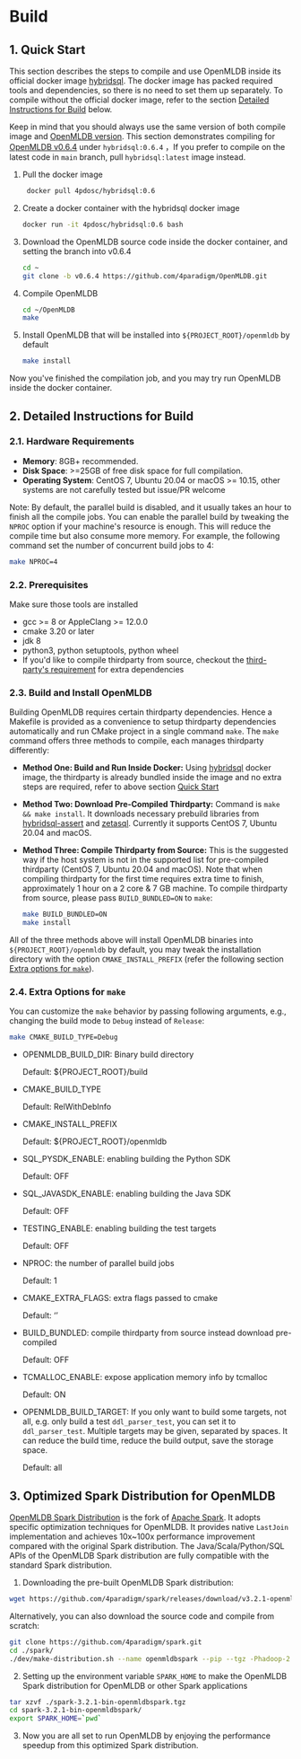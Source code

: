 # Build

## 1. Quick Start

[quick-start]: quick-start

This section describes the steps to compile and use OpenMLDB inside its official docker image [hybridsql](https://hub.docker.com/r/4pdosc/hybridsql).
The docker image has packed required tools and dependencies, so there is no need to set them up separately. To compile without the official docker image, refer to the section [Detailed Instructions for Build](#detailed-instructions-for-build) below.

Keep in mind that you should always use the same version of both compile image and [OpenMLDB version](https://github.com/4paradigm/OpenMLDB/releases). This section demonstrates compiling for [OpenMLDB v0.6.4](https://github.com/4paradigm/OpenMLDB/releases/tag/v0.6.4) under `hybridsql:0.6.4` ，If you prefer to compile on the latest code in `main` branch, pull `hybridsql:latest` image instead.

1. Pull the docker image

   ```bash
    docker pull 4pdosc/hybridsql:0.6
   ```

2. Create a docker container with the hybridsql docker image

   ```bash
   docker run -it 4pdosc/hybridsql:0.6 bash
   ```

3. Download the OpenMLDB source code inside the docker container, and setting the branch into v0.6.4

   ```bash
   cd ~
   git clone -b v0.6.4 https://github.com/4paradigm/OpenMLDB.git
   ```

4. Compile OpenMLDB

   ```bash
   cd ~/OpenMLDB
   make
   ```

5. Install OpenMLDB that will be installed into `${PROJECT_ROOT}/openmldb` by default

   ```bash
   make install
   ```

Now you've finished the compilation job, and you may try run OpenMLDB inside the docker container.

## 2. Detailed Instructions for Build

[build]: build

### 2.1. Hardware Requirements

- **Memory**: 8GB+ recommended.
- **Disk Space**: >=25GB of free disk space for full compilation.
- **Operating System**: CentOS 7, Ubuntu 20.04 or macOS >= 10.15, other systems are not carefully tested but issue/PR welcome

Note: By default, the parallel build is disabled, and it usually takes an hour to finish all the compile jobs. You can enable the parallel build by tweaking the `NPROC` option if your machine's resource is enough. This will reduce the compile time but also consume more memory. For example, the following command set the number of concurrent build jobs to 4:

```bash
make NPROC=4
```

### 2.2. Prerequisites

Make sure those tools are installed

- gcc >= 8 or AppleClang >= 12.0.0
- cmake 3.20 or later
- jdk 8
- python3, python setuptools, python wheel
- If you'd like to compile thirdparty from source, checkout the [third-party's requirement](../../third-party/README.md) for extra dependencies

### 2.3. Build and Install OpenMLDB

Building OpenMLDB requires certain thirdparty dependencies. Hence a Makefile is provided as a convenience to setup thirdparty dependencies automatically and run CMake project in a single command `make`. The `make` command offers three methods to compile, each manages thirdparty differently:

- **Method One: Build and Run Inside Docker:** Using [hybridsql](https://hub.docker.com/r/4pdosc/hybridsql) docker image, the thirdparty is already bundled inside the image and no extra steps are required, refer to above section [Quick Start](#quick-start)
- **Method Two: Download Pre-Compiled Thirdparty:**  Command is `make && make install`. It downloads necessary prebuild libraries from [hybridsql-assert](https://github.com/4paradigm/hybridsql-asserts/releases) and [zetasql](https://github.com/4paradigm/zetasql/releases).  Currently it supports CentOS 7, Ubuntu 20.04 and macOS.
- **Method Three: Compile Thirdparty from Source:** This is the suggested way if the host system is not in the supported list for pre-compiled thirdparty (CentOS 7, Ubuntu 20.04 and macOS). Note that when compiling thirdparty for the first time requires extra time to finish, approximately 1 hour on a 2 core & 7 GB machine. To compile thirdparty from source, please pass `BUILD_BUNDLED=ON` to `make`:
  
   ```bash
   make BUILD_BUNDLED=ON
   make install
   ```

All of the three methods above will install OpenMLDB binaries into `${PROJECT_ROOT}/openmldb` by default, you may tweak the installation directory with the option `CMAKE_INSTALL_PREFIX` (refer the following section [Extra options for `make`](#24-extra-options-for-make)).

### 2.4. Extra Options for `make`

You can customize the `make` behavior by passing following arguments, e.g., changing the build mode to `Debug` instead of `Release`:

```bash
make CMAKE_BUILD_TYPE=Debug
```

- OPENMLDB_BUILD_DIR: Binary build directory

  Default: ${PROJECT_ROOT}/build

- CMAKE_BUILD_TYPE

  Default: RelWithDebInfo

- CMAKE_INSTALL_PREFIX

  Default: ${PROJECT_ROOT}/openmldb

- SQL_PYSDK_ENABLE: enabling building the Python SDK

  Default: OFF

- SQL_JAVASDK_ENABLE: enabling building the Java SDK

  Default: OFF

- TESTING_ENABLE: enabling building the test targets

  Default: OFF

- NPROC: the number of parallel build jobs

  Default: 1

- CMAKE_EXTRA_FLAGS: extra flags passed to cmake

  Default: ‘’

- BUILD_BUNDLED: compile thirdparty from source instead download pre-compiled

  Default: OFF

- TCMALLOC_ENABLE: expose application memory info by tcmalloc

  Default: ON

- OPENMLDB_BUILD_TARGET: If you only want to build some targets, not all, e.g. only build a test `ddl_parser_test`, you can set it to `ddl_parser_test`. Multiple targets may be given, separated by spaces. It can reduce the build time, reduce the build output, save the storage space.

  Default: all

## 3. Optimized Spark Distribution for OpenMLDB

[OpenMLDB Spark Distribution](https://github.com/4paradigm/spark) is the fork of [Apache Spark](https://github.com/apache/spark). It adopts specific optimization techniques for OpenMLDB. It provides native `LastJoin` implementation and achieves 10x~100x performance improvement compared with the original Spark distribution. The Java/Scala/Python/SQL APIs of the OpenMLDB Spark distribution are fully compatible with the standard Spark distribution.

1. Downloading the pre-built OpenMLDB Spark distribution:

```bash
wget https://github.com/4paradigm/spark/releases/download/v3.2.1-openmldb0.6.4/spark-3.2.1-bin-openmldbspark.tgz
```

Alternatively, you can also download the source code and compile from scratch:

```bash
git clone https://github.com/4paradigm/spark.git
cd ./spark/
./dev/make-distribution.sh --name openmldbspark --pip --tgz -Phadoop-2.7 -Pyarn -Pallinone
```

2. Setting up the environment variable `SPARK_HOME` to make the OpenMLDB Spark distribution for OpenMLDB or other Spark applications

```bash
tar xzvf ./spark-3.2.1-bin-openmldbspark.tgz
cd spark-3.2.1-bin-openmldbspark/
export SPARK_HOME=`pwd`
```

3. Now you are all set to run OpenMLDB by enjoying the performance speedup from this optimized Spark distribution.
